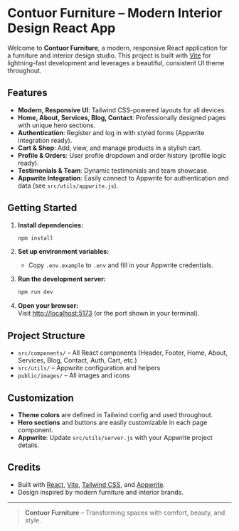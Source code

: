 # Contuor Furniture – Modern Interior Design React App

Welcome to **Contuor Furniture**, a modern, responsive React application for a furniture and interior design studio. This project is built with [Vite](https://vitejs.dev/) for lightning-fast development and leverages a beautiful, consistent UI theme throughout.

## Features

- **Modern, Responsive UI**: Tailwind CSS-powered layouts for all devices.
- **Home, About, Services, Blog, Contact**: Professionally designed pages with unique hero sections.
- **Authentication**: Register and log in with styled forms (Appwrite integration ready).
- **Cart & Shop**: Add, view, and manage products in a stylish cart.
- **Profile & Orders**: User profile dropdown and order history (profile logic ready).
- **Testimonials & Team**: Dynamic testimonials and team showcase.
- **Appwrite Integration**: Easily connect to Appwrite for authentication and data (see `src/utils/appwrite.js`).

## Getting Started

1. **Install dependencies:**
   ```bash
   npm install
   ```

2. **Set up environment variables:**
   - Copy `.env.example` to `.env` and fill in your Appwrite credentials.

3. **Run the development server:**
   ```bash
   npm run dev
   ```

4. **Open your browser:**  
   Visit [http://localhost:5173](http://localhost:5173) (or the port shown in your terminal).

## Project Structure

- `src/components/` – All React components (Header, Footer, Home, About, Services, Blog, Contact, Auth, Cart, etc.)
- `src/utils/` – Appwrite configuration and helpers
- `public/images/` – All images and icons

## Customization

- **Theme colors** are defined in Tailwind config and used throughout.
- **Hero sections** and buttons are easily customizable in each page component.
- **Appwrite**: Update `src/utils/server.js` with your Appwrite project details.

## Credits

- Built with [React](https://react.dev/), [Vite](https://vitejs.dev/), [Tailwind CSS](https://tailwindcss.com/), and [Appwrite](https://appwrite.io/).
- Design inspired by modern furniture and interior brands.

---

> **Contuor Furniture** – Transforming spaces with comfort, beauty, and style.
